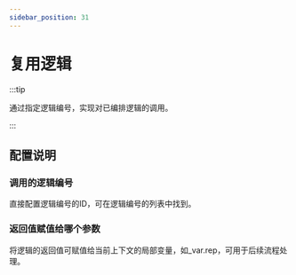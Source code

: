 ```yaml
---
sidebar_position: 31
---
```


# 复用逻辑

:::tip

通过指定逻辑编号，实现对已编排逻辑的调用。

:::

## 配置说明

### 调用的逻辑编号
直接配置逻辑编号的ID，可在逻辑编号的列表中找到。
### 返回值赋值给哪个参数
将逻辑的返回值可赋值给当前上下文的局部变量，如_var.rep，可用于后续流程处理。